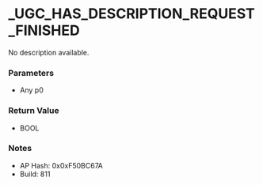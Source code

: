 # _UGC_HAS_DESCRIPTION_REQUEST_FINISHED

No description available.

### Parameters
* Any p0

### Return Value
* BOOL

### Notes
* AP Hash: 0x0xF50BC67A
* Build: 811

